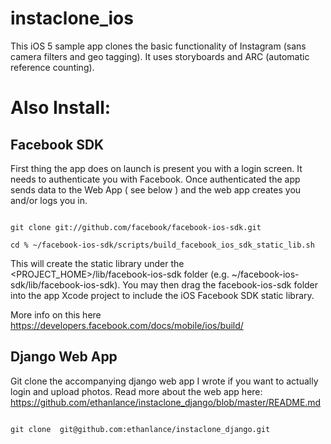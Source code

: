 instaclone_ios
==================
This iOS 5 sample app clones the basic functionality of Instagram (sans camera filters and geo tagging). It uses storyboards and ARC (automatic reference counting).  



Also Install:
========================


Facebook SDK
------------
First thing the app does on launch is present you with a login screen.  It needs to authenticate you with Facebook.  Once authenticated the app sends data to the Web App ( see below ) and the web app creates you and/or logs you in.

<code>
git clone git://github.com/facebook/facebook-ios-sdk.git
</code>
<code>
cd % ~/facebook-ios-sdk/scripts/build_facebook_ios_sdk_static_lib.sh
</code>

This will create the static library under the <PROJECT_HOME>/lib/facebook-ios-sdk folder (e.g. ~/facebook-ios-sdk/lib/facebook-ios-sdk). You may then drag the facebook-ios-sdk folder into the app Xcode project to include the iOS Facebook SDK static library.

More info on this here https://developers.facebook.com/docs/mobile/ios/build/


Django Web App
--------------

Git clone the accompanying django web app I wrote if you want to actually login and upload photos.  Read more about the web app here: https://github.com/ethanlance/instaclone_django/blob/master/README.md

<code>
git clone  git@github.com:ethanlance/instaclone_django.git
</code>
